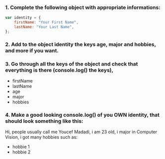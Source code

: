 ### 1. Complete the following object with appropriate informations:

```js
var identity = {
    firstName: "Your First Name",
    lastName: "Your Last Name",
};
```

### 2. Add to the object identity the keys age, major and hobbies, and more if you want.

### 3. Go through all the keys of the object and check that everything is there (console.log() the keys),

-   firstName
-   lastName
-   age
-   major
-   hobbies

### 4. Make a good looking console.log() of you OWN identity, that should look something like this:

Hi, people usually call me Youcef Madadi, i am 23 old, i major in Computer Vision, i got many hobbies such as:

-   hobbie 1
-   hobbie 2
